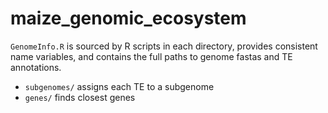 # maize_genomic_ecosystem

`GenomeInfo.R` is sourced by R scripts in each directory, provides consistent name variables, and contains the full paths to genome fastas and TE annotations.


- `subgenomes/` assigns each TE to a subgenome
- `genes/` finds closest genes
